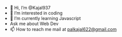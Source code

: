 - 👋 Hi, I’m @Kajal937
- 👀 I’m interested in coding
- 🌱 I’m currently learning Javascript
-  Ask me about Web Dev
- 📫 How to reach me mail at palkajal622@gmail.com

<!---
Kajal937/Kajal937 is a ✨ special ✨ repository because its `README.md` (this file) appears on your GitHub profile.
You can click the Preview link to take a look at your changes.
--->
